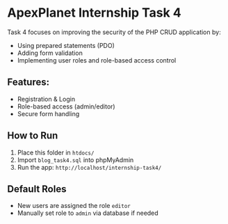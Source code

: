 # ApexPlanet Internship Task 4

Task 4 focuses on improving the security of the PHP CRUD application by:
- Using prepared statements (PDO)
- Adding form validation
- Implementing user roles and role-based access control

## Features:
- Registration & Login
- Role-based access (admin/editor)
- Secure form handling

## How to Run
1. Place this folder in `htdocs/`
2. Import `blog_task4.sql` into phpMyAdmin
3. Run the app: `http://localhost/internship-task4/`

## Default Roles
- New users are assigned the role `editor`
- Manually set role to `admin` via database if needed
